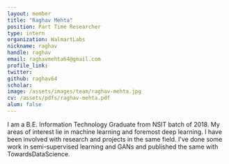 ```yaml
---
layout: member
title: "Raghav Mehta"
position: Part Time Researcher
type: intern
organization: WalmartLabs
nickname: raghav 
handle: raghav
email: raghavmehta64@gmail.com
profile_link: 
twitter: 
github: raghav64
scholar: 
image: /assets/images/team/raghav-mehta.jpg
cv: /assets/pdfs/raghav-mehta.pdf
alum: false
---
```

I am a B.E. Information Technology Graduate from NSIT batch of 2018. My areas of interest lie in machine learning and foremost deep learning. I have been involved with research and projects in the same field. I've done some work in semi-supervised learning and GANs and published the same with TowardsDataScience.